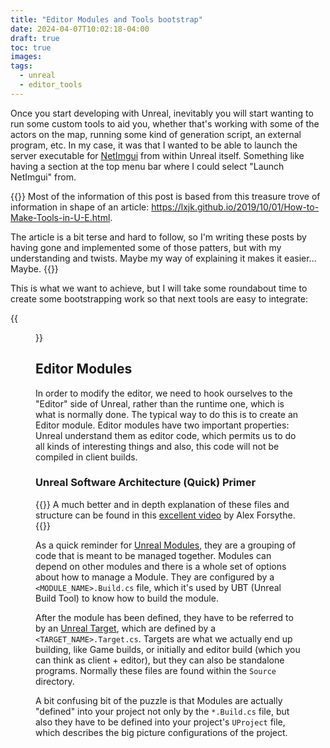 ```yaml
---
title: "Editor Modules and Tools bootstrap"
date: 2024-04-07T10:02:18-04:00
draft: true
toc: true
images:
tags:
  - unreal
  - editor_tools
---
```

Once you start developing with Unreal, inevitably you will start wanting to run some custom tools to
aid you, whether that's working with some of the actors on the map, running some kind of generation
script, an external program, etc. In my case, it was that I wanted to be able to launch the server
executable for [NetImgui](https://github.com/sammyfreg/netImgui) from within Unreal itself.
Something like having a section at the top menu bar where I could select "Launch NetImgui" from.

{{<admonition info>}}
Most of the information of this post is based from this treasure trove of information in shape of an
article: https://lxjk.github.io/2019/10/01/How-to-Make-Tools-in-U-E.html.

The article is a bit terse and hard to follow, so I'm writing these posts by having gone and
implemented some of those patters, but with my understanding and twists. Maybe my way of explaining
it makes it easier... Maybe.
{{</admonition>}}

This is what we want to achieve, but I will take some roundabout time to create some bootstrapping
work so that next tools are easy to integrate:

{{<figure src="images/posts/editor_module_and_tool_bootstrap/menu_bar.png" >}}

## Editor Modules

In order to modify the editor, we need to hook ourselves to the "Editor" side of Unreal, rather than
the runtime one, which is what is normally done. The typical way to do this is to create an Editor
module. Editor modules have two important properties: Unreal understand them as editor code, which
permits us to do all kinds of interesting things and also, this code will not be compiled in client
builds.

### Unreal Software Architecture (Quick) Primer

{{<admonition tip>}}
A much better and in depth explanation of these files and structure can be found in this
[excellent video](https://www.youtube.com/watch?v=94FvzO1HVzY) by Alex Forsythe.
{{</admonition>}}

As a quick reminder for [Unreal Modules](https://dev.epicgames.com/documentation/en-us/unreal-engine/unreal-engine-modules?application_version=5.3),
they are a grouping of code that is meant to be managed together. Modules can depend on other
modules and there is a whole set of options about how to manage a Module. They are configured by a
`<MODULE_NAME>.Build.cs` file, which it's used by UBT (Unreal Build Tool) to know how to build the
module.

After the module has been defined, they have to be referred to by an [Unreal Target](https://dev.epicgames.com/documentation/en-us/unreal-engine/unreal-engine-build-tool-target-reference),
which are defined by a `<TARGET_NAME>.Target.cs`. Targets are what we actually end up building, like
Game builds, or initially and editor build (which you can think as client + editor), but they can
also be standalone programs. Normally these files are found within the `Source` directory.

A bit confusing bit of the puzzle is that Modules are actually "defined" into your project not only
by the `*.Build.cs` file, but also they have to be defined into your project's `UProject` file,
which describes the big picture configurations of the project.

